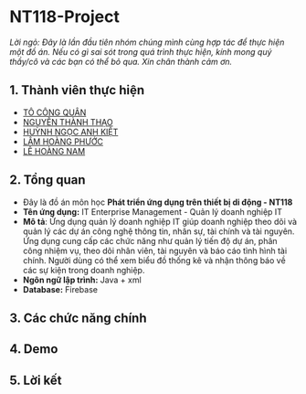 # **NT118-Project**
_Lời ngỏ: Đây là lần đầu tiên nhóm chúng mình cùng hợp tác để thực hiện một đồ án. Nếu có gì sai sót trong quá trình thực hiện, kính mong quý thầy/cô và các bạn có thể bỏ qua. Xin chân thành cảm ơn._

## 1. Thành viên thực hiện
  + [ TÔ CÔNG QUÂN](https://github.com/Zquan315)
  + [NGUYỄN THÀNH THẠO](https://github.com/thaont204)
  + [HUỲNH NGỌC ANH KIỆT](https://github.com/kiethippo)
  + [LÂM HOÀNG PHƯỚC](https://github.com/hpuoc)
  + [LÊ HOÀNG NAM](https://github.com/NamLeeUIT)
## 2. Tổng quan
  * Đây là đồ án môn học **Phát triển ứng dụng trên thiết bị di động - NT118**
  * **Tên ứng dụng:** IT Enterprise Management - Quản lý doanh nghiệp IT
  * **Mô tả**: Ứng dụng quản lý doanh nghiệp IT giúp doanh nghiệp theo dõi và quản lý các dự án công nghệ thông tin, nhân sự, tài chính và tài nguyên. Ứng dụng cung cấp các chức năng như quản lý tiến độ dự án, phân công nhiệm vụ, theo dõi nhân viên, tài nguyên và báo cáo tình hình tài chính. Người dùng có thể xem biểu đồ thống kê và nhận thông báo về các sự kiện trong doanh nghiệp.
  * **Ngôn ngữ lập trình:** Java + xml
  * **Database:** Firebase
## 3. Các chức năng chính
## 4. Demo 
## 5. Lời kết
